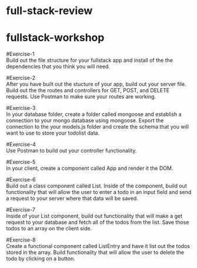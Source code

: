 # full-stack-review

# fullstack-workshop

#Exercise-1 <br />
Build out the file structure for your fullstack app and install of the the dependencies that you think you will need.

#Exercise-2 <br />
After you have built out the stucture of your app, build out your server file. Build out the the routes and controllers for GET, POST, and DELETE requests. Use Postman to make sure your routes are working.

#Exercise-3 <br />
In your database folder, create a folder called mongoose and establish a connection to your mongo database using mongoose. Export the connection to the your models.js folder and create the schema that you will want to use to store your todolist data.

#Exercise-4 <br />
Use Postman to build out your controller functionality.

#Exercise-5 <br />
In your client, create a component called App and render it the DOM.

#Exercise-6 <br />
Build out a class component called List. Inside of the component, build out functionality that will allow the user to enter a todo in an input field and send a request to your server where that data will be saved.

#Exercise-7 <br />
Inside of your List component, build out functionality that will make a get request to your database and fetch all of the todos from the list. Save those todos to an array on the client side.

#Exercise-8 <br />
Create a functional component called ListEntry and have it list out the todos stored in the array. Build functionality that will allow the user to delete the todo by clicking on a button.

